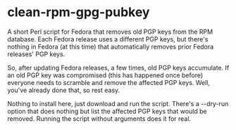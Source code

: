 clean-rpm-gpg-pubkey
====================

A short Perl script for Fedora that removes old PGP keys from the RPM
database. Each Fedora release uses a different PGP keys, but there's
nothing in Fedora (at this time) that automatically removes prior
Fedora releases' PGP keys.

So, after updating Fedora releases, a few times, old PGP keys accumulate.
If an old PGP key was compromised (this has happened once before)
everyone needs to scramble and remove the affected PGP keys. Well, you've
already done that, so rest easy.

Nothing to install here, just download and run the script. There's a
--dry-run option that does nothing but list the affected PGP keys that
would be removed. Running the script without arguments does it for real.
